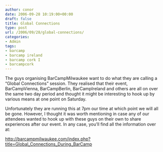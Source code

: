 ```yaml
---
author: conor
date: 2006-09-28 10:19:00+00:00
draft: false
title: Global Connections
type: post
url: /2006/09/28/global-connections/
categories:
- Admin
tags:
- barcamp
- barcamp ireland
- barcamp cork I
- barcampcork
---
```


The guys organising BarCampMilwaukee want to do what they are calling a “Global Connections” session. They realised that their event, BarCampVienna, BarCampBerlin, BarCampIreland and others are all on over the same two day period and thought it might be interesting to hook up by various means at one point on Saturday.

Unfortunately they are running this at 7pm our time at which point we will all be gone. However, I thought it was worth mentioning in case any of our attendees wanted to hook up with these guys on their own to share experiences after our event. In any case, you’ll find all the information over at:

http://barcampmilwaukee.com/index.php?title=Global_Connections_During_BarCamp

